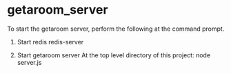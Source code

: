 getaroom_server
===============

To start the getaroom server, perform the following at the command prompt.

1. Start redis
redis-server

2. Start getaroom server
At the top level directory of this project:
node server.js